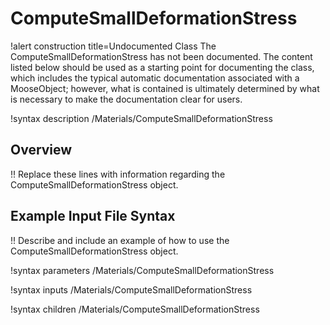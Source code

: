 # ComputeSmallDeformationStress

!alert construction title=Undocumented Class
The ComputeSmallDeformationStress has not been documented. The content listed below should be used as a starting point for
documenting the class, which includes the typical automatic documentation associated with a
MooseObject; however, what is contained is ultimately determined by what is necessary to make the
documentation clear for users.

!syntax description /Materials/ComputeSmallDeformationStress

## Overview

!! Replace these lines with information regarding the ComputeSmallDeformationStress object.

## Example Input File Syntax

!! Describe and include an example of how to use the ComputeSmallDeformationStress object.

!syntax parameters /Materials/ComputeSmallDeformationStress

!syntax inputs /Materials/ComputeSmallDeformationStress

!syntax children /Materials/ComputeSmallDeformationStress
